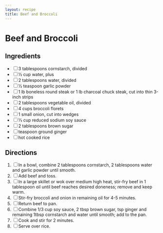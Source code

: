 ```yaml
---
layout: recipe
title: Beef and Broccoli
---
```


<h1>Beef and Broccoli</h1>

<section class="ingredients">
<h2>Ingredients</h2>
<ul class="ingredient-list">
<li><label><input type="checkbox">3 tablespoons cornstarch, divided</label></li>
<li><label><input type="checkbox">1⁄2 cup water, plus</label></li>
<li><label><input type="checkbox">2 tablespoons water, divided</label></li>
<li><label><input type="checkbox">1⁄2 teaspoon garlic powder</label></li>
<li><label><input type="checkbox">1 lb boneless round steak or 1 lb charcoal chuck steak, cut into thin 3-inch strips</label></li>
<li><label><input type="checkbox">2 tablespoons vegetable oil, divided</label></li>
<li><label><input type="checkbox">4 cups broccoli florets</label></li>
<li><label><input type="checkbox">1 small onion, cut into wedges</label></li>
<li><label><input type="checkbox">1⁄3 cup reduced sodium soy sauce</label></li>
<li><label><input type="checkbox">2 tablespoons brown sugar</label></li>
<li><label><input type="checkbox">teaspoon ground ginger</label></li>
<li><label><input type="checkbox">hot cooked rice</label></li>
</ul>
</section>

<section class="directions">
<h2>Directions</h2>
<ol class="direction-list">
<li><label><input type="checkbox">In a bowl, combine 2 tablespoons cornstarch, 2 tablespoons water and garlic powder until smooth.</label></li>
<li><label><input type="checkbox">Add beef and toss.</label></li>
<li><label><input type="checkbox">In a large skillet or wok over medium high heat, stir-fry beef in 1 tablespoon oil until beef reaches desired doneness; remove and keep warm.</label></li>
<li><label><input type="checkbox">Stir-fry broccoli and onion in remaining oil for 4-5 minutes.</label></li>
<li><label><input type="checkbox">Return beef to pan.</label></li>
<li><label><input type="checkbox">Combine 1/3 cup soy sauce, 2 tbsp brown sugar, tsp ginger and remaining 1tbsp cornstarch and water until smooth; add to the pan.</label></li>
<li><label><input type="checkbox">Cook and stir for 2 minutes.</label></li>
<li><label><input type="checkbox">Serve over rice.</label></li>
</ol>
</section>
